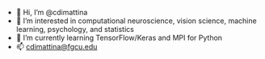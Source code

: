 - 👋 Hi, I’m @cdimattina
- 👀 I’m interested in computational neuroscience, vision science, machine learning, psychology, and statistics
- 🌱 I’m currently learning TensorFlow/Keras and MPI for Python
- 📫 cdimattina@fgcu.edu

<!---
cdimattina/cdimattina is a ✨ special ✨ repository because its `README.md` (this file) appears on your GitHub profile.
You can click the Preview link to take a look at your changes.
--->
